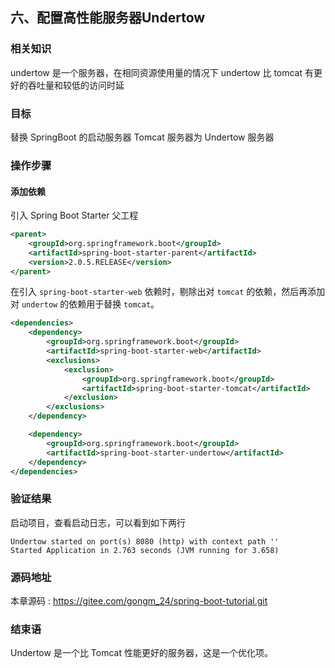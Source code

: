 六、配置高性能服务器Undertow
---

### 相关知识

undertow 是一个服务器，在相同资源使用量的情况下 undertow 比 tomcat 有更好的吞吐量和较低的访问时延

### 目标

替换 SpringBoot 的启动服务器 Tomcat 服务器为 Undertow 服务器

### 操作步骤

#### 添加依赖

引入 Spring Boot Starter 父工程
```xml
<parent>
    <groupId>org.springframework.boot</groupId>
    <artifactId>spring-boot-starter-parent</artifactId>
    <version>2.0.5.RELEASE</version>
</parent>
```

在引入 `spring-boot-starter-web` 依赖时，剔除出对 `tomcat` 的依赖，然后再添加对 `undertow` 的依赖用于替换 `tomcat`。

```xml
<dependencies>
    <dependency>
        <groupId>org.springframework.boot</groupId>
        <artifactId>spring-boot-starter-web</artifactId>
        <exclusions>
            <exclusion>
                <groupId>org.springframework.boot</groupId>
                <artifactId>spring-boot-starter-tomcat</artifactId>
            </exclusion>
        </exclusions>
    </dependency>

    <dependency>
        <groupId>org.springframework.boot</groupId>
        <artifactId>spring-boot-starter-undertow</artifactId>
    </dependency>
</dependencies>
```

### 验证结果

启动项目，查看启动日志，可以看到如下两行

```
Undertow started on port(s) 8080 (http) with context path ''
Started Application in 2.763 seconds (JVM running for 3.658)
```

### 源码地址

本章源码 : <https://gitee.com/gongm_24/spring-boot-tutorial.git>

### 结束语

Undertow 是一个比 Tomcat 性能更好的服务器，这是一个优化项。
